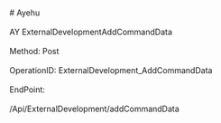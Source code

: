 <br>#     Ayehu</br>
<br>AY ExternalDevelopmentAddCommandData</br>
<br>Method: Post</br>
<br>OperationID: ExternalDevelopment_AddCommandData</br>
<br>EndPoint:</br>
<br>/Api/ExternalDevelopment/addCommandData</br>
